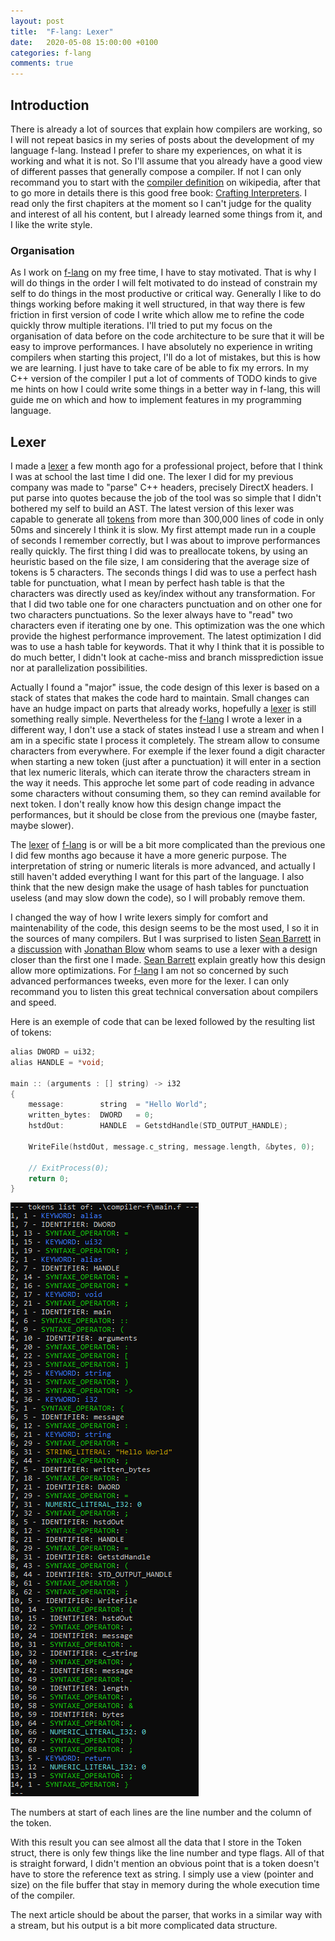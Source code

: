 ```yaml
---
layout: post
title:  "F-lang: Lexer"
date:   2020-05-08 15:00:00 +0100
categories: f-lang
comments: true
---
```

## Introduction
There is already a lot of sources that explain how compilers are working, so I will not repeat basics in my series of
posts about the development of my language f-lang. Instead I prefer to share my experiences, on what it is working and
what it is not. So I'll assume that you already have a good view of different passes that generally compose a compiler.
If not I can only recommand you to start with the [compiler definition] on wikipedia, after that to go more in details
there is this good free book: [Crafting Interpreters]. I read only the first chapiters at the moment so I can't judge
for the quality and interest of all his content, but I already learned some things from it, and I like the write style.

### Organisation
As I work on [f-lang] on my free time, I have to stay motivated. That is why I will do things in the order I will felt
motivated to do instead of constrain my self to do things in the most productive or critical way. Generally I like
to do things working before making it well structured, in that way there is few friction in first version of code I
write which allow me to refine the code quickly throw multiple iterations. I'll tried to put my focus on the
organisation of data before on the code architecture to be sure that it will be easy to improve performances. I have
absolutely no experience in writing compilers when starting this project, I'll do a lot of mistakes, but this is how we
are learning. I just have to take care of be able to fix my errors. In my C++ version of the compiler I put a lot of
comments of TODO kinds to give me hints on how I could write some things in a better way in f-lang, this will guide me
on which and how to implement features in my programming language.

## Lexer
I made a [lexer] a few month ago for a professional project, before that I think I was at school the last time I did
one. The lexer I did for my previous company was made to "parse" C++ headers, precisely DirectX headers. I put parse
into quotes because the job of the tool was so simple that I didn't bothered my self to build an AST. The latest
version of this lexer was capable to generate all [tokens] from more than 300,000 lines of code in only 50ms and
sincerely I think it is slow. My first attempt made run in a couple of seconds I remember correctly, but I was about to
improve performances really quickly. The first thing I did was to preallocate tokens, by using an heuristic based on
the file size, I am considering that the average size of tokens is 5 characters. The seconds things I did was to use
a perfect hash table for punctuation, what I mean by perfect hash table is that the characters was directly used as
key/index without any transformation. For that I did two table one for one characters punctuation and on other one
for two characters punctuations. So the lexer always have to "read" two characters even if iterating one by one. This
optimization was the one which provide the highest performance improvement. The latest optimization I did was to use a
hash table for keywords. That it why I think that it is possible to do much better, I didn't look at cache-miss and
branch missprediction issue nor at parallelization possibilities.

Actually I found a "major" issue, the code design of this lexer is based on a stack of states that makes the code hard
to maintain. Small changes can have an hudge impact on parts that already works, hopefully a [lexer] is still something
really simple. Nevertheless for the [f-lang] I wrote a lexer in a different way, I don't use a stack of states instead
I use a stream and when I am in a specific state I process it completely. The stream allow to consume characters from
everywhere. For exemple if the lexer found a digit character when starting a new token (just after a punctuation) it
will enter in a section that lex numeric literals, which can iterate throw the characters stream in the way it needs.
This approche let some part of code reading in advance some characters without consuming them, so they can remind
available for next token. I don't really know how this design change impact the performances, but it should be close
from the previous one (maybe faster, maybe slower).

The [lexer] of [f-lang] is or will be a bit more complicated than the previous one I did few months ago because it have
a more generic purpose. The interpretation of string or numeric literals is more advanced, and actually I still haven't
added everything I want for this part of the language. I also think that the new design make the usage of hash tables
for punctuation useless (and may slow down the code), so I will probably remove them.

I changed the way of how I write lexers simply for comfort and maintenability of the code, this design seems to be the
most used, I so it in the sources of many compilers. But I was surprised to listen [Sean Barrett] in a [discussion]
with [Jonathan Blow] whom seams to use a lexer with a design closer than the first one I made. [Sean Barrett] explain
greatly how this design allow more optimizations. For [f-lang] I am not so concerned by such advanced performances
tweeks, even more for the lexer. I can only recommand you to listen this great technical conversation about compilers
and speed.

Here is an exemple of code that can be lexed followed by the resulting list of tokens:
```c
alias DWORD = ui32;
alias HANDLE = *void;

main :: (arguments : [] string) -> i32
{
    message:        string  = "Hello World";
    written_bytes:  DWORD   = 0;
    hstdOut:        HANDLE  = GetstdHandle(STD_OUTPUT_HANDLE);

    WriteFile(hstdOut, message.c_string, message.length, &bytes, 0);

    // ExitProcess(0);
    return 0;
}
```

![](/assets/images/F-lang-lexer_tokens.png)

The numbers at start of each lines are the line number and the column of the token.

With this result you can see almost all the data that I store in the Token struct, there is only few things like the
line number and type flags. All of that is straight forward, I didn't mention an obvious point that is a token doesn't
have to store the reference text as string. I simply use a view (pointer and size) on the file buffer that stay in
memory during the whole execution time of the compiler.

The next article should be about the parser, that works in a similar way with a stream, but his output is a bit more
complicated data structure.

[Crafting Interpreters]: https://craftinginterpreters.com/
[compiler definition]: https://en.wikipedia.org/wiki/Compiler
[f-lang]: https://github.com/Flamaros/f-lang
[lexer]: https://en.wikipedia.org/wiki/Lexical_analysis
[tokens]: https://en.wikipedia.org/wiki/Lexical_analysis#Token
[discussion]: https://www.youtube.com/watch?reload=9&v=rq1DRuB9p7w
[Sean Barrett]: https://nothings.org
[Jonathan Blow]: https://en.wikipedia.org/wiki/Jonathan_Blow